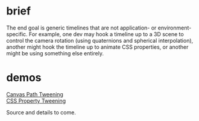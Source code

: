 # brief

The end goal is generic timelines that are not application- or environment-specific. For example, one dev may hook a timeline up to a 3D scene to control the camera rotation (using quaternions and spherical interpolation), another might hook the timeline up to animate CSS properties, or another might be using something else entirely.

# demos

[Canvas Path Tweening](mattdesl.github.io/timeline-tests/demo1/index.html)  
[CSS Property Tweening](mattdesl.github.io/timeline-tests/demo2/index.html)

Source and details to come.
